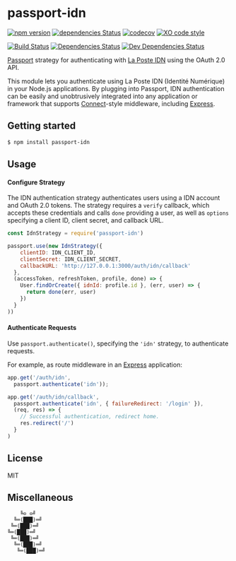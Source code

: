 # passport-idn

[![npm version](https://badgen.net/npm/v/passport-idn)](https://www.npmjs.com/package/passport-idn)
[![dependencies Status](https://badgen.net/david/dep/tusbar/passport-idn)](https://david-dm.org/tusbar/passport-idn)
[![codecov](https://badgen.net/codecov/c/github/tusbar/passport-idn)](https://codecov.io/gh/tusbar/passport-idn)
[![XO code style](https://badgen.net/badge/code%20style/XO/cyan)](https://github.com/xojs/xo)

[![Build Status](https://secure.travis-ci.org/tusbar/passport-idn.svg?branch=master)](https://travis-ci.org/tusbar/passport-idn)
[![Dependencies Status](https://david-dm.org/tusbar/passport-idn.svg)](https://david-dm.org/tusbar/passport-idn)
[![Dev Dependencies Status](https://david-dm.org/tusbar/passport-idn/dev-status.svg)](https://david-dm.org/tusbar/passport-idn#info=devDependencies)

[Passport](http://passportjs.org/) strategy for authenticating with [La Poste IDN](https://developpeurs.idn.laposte.fr) using the OAuth 2.0 API.

This module lets you authenticate using La Poste IDN (Identité Numérique) in your Node.js applications.  By plugging into Passport, IDN authentication can be easily and unobtrusively integrated into any application or framework that supports
[Connect](http://www.senchalabs.org/connect/)-style middleware, including [Express](http://expressjs.com/).

## Getting started

```bash
$ npm install passport-idn
```

## Usage

#### Configure Strategy

The IDN authentication strategy authenticates users using a IDN account and OAuth 2.0 tokens.  The strategy requires a `verify` callback, which accepts these credentials and calls `done` providing a user, as well as `options` specifying a client ID, client secret, and callback URL.

```js
const IdnStrategy = require('passport-idn')

passport.use(new IdnStrategy({
    clientID: IDN_CLIENT_ID,
    clientSecret: IDN_CLIENT_SECRET,
    callbackURL: 'http://127.0.0.1:3000/auth/idn/callback'
  },
  (accessToken, refreshToken, profile, done) => {
    User.findOrCreate({ idnId: profile.id }, (err, user) => {
      return done(err, user)
    })
  }
))
```

#### Authenticate Requests

Use `passport.authenticate()`, specifying the `'idn'` strategy, to authenticate requests.

For example, as route middleware in an [Express](http://expressjs.com/) application:

```js
app.get('/auth/idn',
  passport.authenticate('idn'));

app.get('/auth/idn/callback',
  passport.authenticate('idn', { failureRedirect: '/login' }),
  (req, res) => {
    // Successful authentication, redirect home.
    res.redirect('/')
  }
)
```

## License

MIT


## Miscellaneous

```
    ╚⊙ ⊙╝
  ╚═(███)═╝
 ╚═(███)═╝
╚═(███)═╝
 ╚═(███)═╝
  ╚═(███)═╝
   ╚═(███)═╝
```
